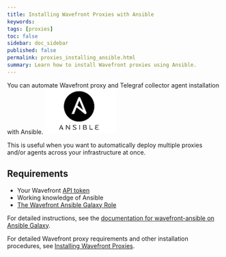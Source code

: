 ```yaml
---
title: Installing Wavefront Proxies with Ansible
keywords:
tags: [proxies]
toc: false
sidebar: doc_sidebar
published: false
permalink: proxies_installing_ansible.html
summary: Learn how to install Wavefront proxies using Ansible.
---
```

You can automate Wavefront proxy and Telegraf collector agent installation with Ansible. ![ansible](images/ansible.png)
 
This is useful when you want to automatically deploy multiple proxies and/or agents across your infrastructure at once.


## Requirements

- Your Wavefront [API token](wavefront_api.html#api-tokens)
- Working knowledge of Ansible
- [The Wavefront Ansible Galaxy Role](https://galaxy.ansible.com/wavefrontHQ/wavefront-ansible/)
 
For detailed instructions, see the [documentation for wavefront-ansible on Ansible Galaxy](https://galaxy.ansible.com/wavefrontHQ/wavefront-ansible/#readme).
 
For detailed Wavefront proxy requirements and other installation procedures, see [Installing Wavefront Proxies](proxies_installing.html).



